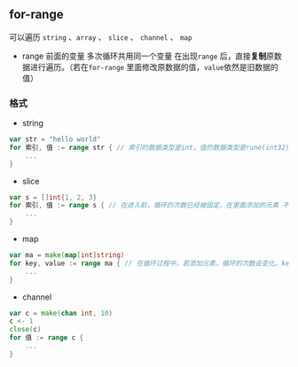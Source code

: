 ##  for-range
可以遍历 `string` 、`array` 、 `slice` 、 `channel` 、 `map` 

* range 前面的变量
多次循环共用同一个变量
在出现`range` 后，直接**复制**原数据进行遍历。（若在`for-range` 里面修改原数据的值，`value`依然是旧数据的值）



###   格式
* string
```go
var str = "hello world"
for 索引, 值 := range str { // 索引的数据类型是int，值的数据类型是rune(int32)，可以正常获取到中文
	...
}
```
* slice
```go
var s = []int{1, 2, 3}
for 索引, 值 := range s { // 在进入前，循环的次数已经被固定，在里面添加的元素 不会被访问到。索引的数据类型是int
	...
}
```
* map
```go
var ma = make(map[int]string)
for key, value := range ma { // 在循环过程中，若添加元素，循环的次数会变化。key-value 是无序获取的
	...
}
```
* channel
```go
var c = make(chan int, 10)
c <- 1
close(c)
for 值 := range c {
	...
}
```

